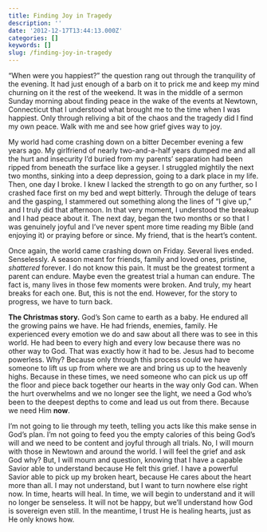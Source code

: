 ```yaml
---
title: Finding Joy in Tragedy
description: ''
date: '2012-12-17T13:44:13.000Z'
categories: []
keywords: []
slug: /finding-joy-in-tragedy
---
```


“When were you happiest?” the question rang out through the tranquility of the evening. It had just enough of a barb on it to prick me and keep my mind churning on it the rest of the weekend. It was in the middle of a sermon Sunday morning about finding peace in the wake of the events at Newtown, Connecticut that I understood what brought me to the time when I was happiest. Only through reliving a bit of the chaos and the tragedy did I find my own peace. Walk with me and see how grief gives way to joy.

My world had come crashing down on a bitter December evening a few years ago. My girlfriend of nearly two-and-a-half years dumped me and all the hurt and insecurity I’d buried from my parents’ separation had been ripped from beneath the surface like a geyser. I struggled mightily the next two months, sinking into a deep depression, going to a dark place in my life. Then, one day I broke. I knew I lacked the strength to go on any further, so I crashed face first on my bed and wept bitterly. Through the deluge of tears and the gasping, I stammered out something along the lines of “I give up,” and I truly did that afternoon. In that very moment, I understood the breakup and I had peace about it. The next day, began the two months or so that I was genuinely joyful and I’ve never spent more time reading my Bible (and enjoying it) or praying before or since. My friend, that is the heart’s content.

Once again, the world came crashing down on Friday. Several lives ended. Senselessly. A season meant for friends, family and loved ones, pristine, _shattered_ forever. I do not know this pain. It must be the greatest torment a parent can endure. Maybe even the greatest trial a human can endure. The fact is, many lives in those few moments were broken. And truly, my heart breaks for each one. But, this is not the end. However, for the story to progress, we have to turn back.

**The Christmas story.** God’s Son came to earth as a baby. He endured all the growing pains we have. He had friends, enemies, family. He experienced every emotion we do and saw about all there was to see in this world. He had been to every high and every low because there was no other way to God. That was exactly how it had to be. Jesus had to become powerless. Why? Because only through this process could we have someone to lift us up from where we are and bring us up to the heavenly highs. Because in these times, we need someone who can pick us up off the floor and piece back together our hearts in the way only God can. When the hurt overwhelms and we no longer see the light, we need a God who’s been to the deepest depths to come and lead us out from there. Because we need Him **now**.

I’m not going to lie through my teeth, telling you acts like this make sense in God’s plan. I’m not going to feed you the empty calories of this being God’s will and we need to be content and joyful through all trials. No, I will mourn with those in Newtown and around the world. I will feel the grief and ask God why? But, I will mourn and question, knowing that I have a capable Savior able to understand because He felt this grief. I have a powerful Savior able to pick up my broken heart, because He cares about the heart more than all. I may not understand, but I want to turn nowhere else right now. In time, hearts will heal. In time, we will begin to understand and it will no longer be senseless. It will not be happy, but we’ll understand how God is sovereign even still. In the meantime, I trust He is healing hearts, just as He only knows how.